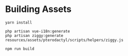 # Building Assets

```
yarn install

php artisan vue-i18n:generate
php artisan ziggy:generate resources/assets/pterodactyl/scripts/helpers/ziggy.js

npm run build
```
